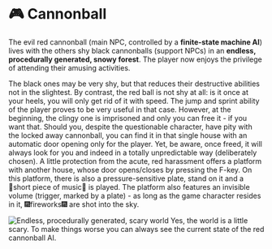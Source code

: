 # :video_game: Cannonball
The evil red cannonball (main NPC, controlled by a **finite-state machine AI**) lives with the others shy black cannonballs (support NPCs) in an **endless, procedurally generated, snowy forest**. The player now enjoys the privilege of attending their amusing activities.

The black ones may be very shy, but that reduces their destructive abilities not in the slightest. By contrast, the red ball is not shy at all: is it once at your heels, you will only get rid of it with speed. The jump and sprint ability of the player proves to be very useful in that case. However, at the beginning, the clingy one is imprisoned and only you can free it - if you want that. Should you, despite the questionable character, have pity with the locked away cannonball, you can find it in that single house with an automatic door opening only for the player. Yet, be aware, once freed, it will always look for you and indeed in a totally unpredictable way (deliberately chosen). A little protection from the acute, red harassment offers a platform with another house, whose door opens/closes by pressing the F-key. On this platform, there is also a pressure-sensitive plate, stand on it and a :musical_note:short piece of music:musical_note: is played. The platform also features an invisible volume (trigger, marked by a plate) - as long as the game character resides in it, :fireworks:fireworks:fireworks: are shot into the sky.

![Endless, procedurally generated, scary world](https://user-images.githubusercontent.com/18394014/68083253-e2469680-fe26-11e9-8162-35dfe222c5d8.png)
Yes, the world is a little scary. To make things worse you can always see the current state of the red cannonball AI.
